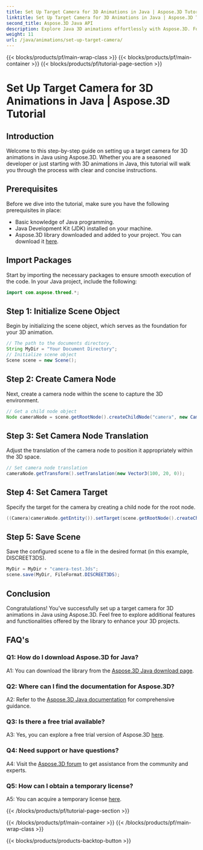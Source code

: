 ```yaml
---
title: Set Up Target Camera for 3D Animations in Java | Aspose.3D Tutorial
linktitle: Set Up Target Camera for 3D Animations in Java | Aspose.3D Tutorial
second_title: Aspose.3D Java API
description: Explore Java 3D animations effortlessly with Aspose.3D. Follow our tutorial for a step-by-step guide. Download now for a captivating 3D development journey.
weight: 11
url: /java/animations/set-up-target-camera/
---
```


{{< blocks/products/pf/main-wrap-class >}}
{{< blocks/products/pf/main-container >}}
{{< blocks/products/pf/tutorial-page-section >}}

# Set Up Target Camera for 3D Animations in Java | Aspose.3D Tutorial

## Introduction

Welcome to this step-by-step guide on setting up a target camera for 3D animations in Java using Aspose.3D. Whether you are a seasoned developer or just starting with 3D animations in Java, this tutorial will walk you through the process with clear and concise instructions.

## Prerequisites

Before we dive into the tutorial, make sure you have the following prerequisites in place:

- Basic knowledge of Java programming.
- Java Development Kit (JDK) installed on your machine.
- Aspose.3D library downloaded and added to your project. You can download it [here](https://releases.aspose.com/3d/java/).

## Import Packages

Start by importing the necessary packages to ensure smooth execution of the code. In your Java project, include the following:

```java
import com.aspose.threed.*;
```

## Step 1: Initialize Scene Object

Begin by initializing the scene object, which serves as the foundation for your 3D animation.

```java
// The path to the documents directory.
String MyDir = "Your Document Directory";
// Initialize scene object
Scene scene = new Scene();
```

## Step 2: Create Camera Node

Next, create a camera node within the scene to capture the 3D environment.

```java
// Get a child node object
Node cameraNode = scene.getRootNode().createChildNode("camera", new Camera());
```

## Step 3: Set Camera Node Translation

Adjust the translation of the camera node to position it appropriately within the 3D space.

```java
// Set camera node translation
cameraNode.getTransform().setTranslation(new Vector3(100, 20, 0));
```

## Step 4: Set Camera Target

Specify the target for the camera by creating a child node for the root node.

```java
((Camera)cameraNode.getEntity()).setTarget(scene.getRootNode().createChildNode("target"));
```

## Step 5: Save Scene

Save the configured scene to a file in the desired format (in this example, DISCREET3DS).

```java
MyDir = MyDir + "camera-test.3ds";
scene.save(MyDir, FileFormat.DISCREET3DS);
```

## Conclusion

Congratulations! You've successfully set up a target camera for 3D animations in Java using Aspose.3D. Feel free to explore additional features and functionalities offered by the library to enhance your 3D projects.

## FAQ's

### Q1: How do I download Aspose.3D for Java?

A1: You can download the library from the [Aspose.3D Java download page](https://releases.aspose.com/3d/java/).

### Q2: Where can I find the documentation for Aspose.3D?

A2: Refer to the [Aspose.3D Java documentation](https://reference.aspose.com/3d/java/) for comprehensive guidance.

### Q3: Is there a free trial available?

A3: Yes, you can explore a free trial version of Aspose.3D [here](https://releases.aspose.com/).

### Q4: Need support or have questions?

A4: Visit the [Aspose.3D forum](https://forum.aspose.com/c/3d/18) to get assistance from the community and experts.

### Q5: How can I obtain a temporary license?

A5: You can acquire a temporary license [here](https://purchase.aspose.com/temporary-license/).

{{< /blocks/products/pf/tutorial-page-section >}}

{{< /blocks/products/pf/main-container >}}
{{< /blocks/products/pf/main-wrap-class >}}

{{< blocks/products/products-backtop-button >}}
